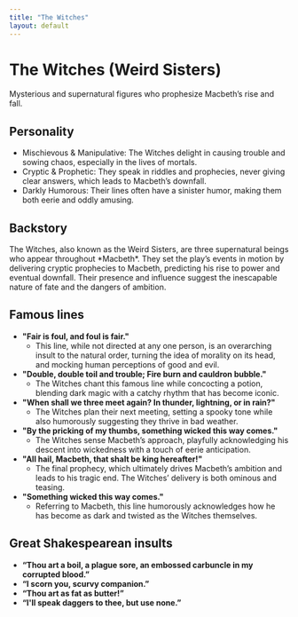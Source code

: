 ```yaml
---
title: "The Witches"
layout: default
---
```


<link rel="stylesheet" href="https://fonts.googleapis.com/css2?family=EB+Garamond&display=swap">
<link rel="stylesheet" href="styles.css">

# The Witches (Weird Sisters)  

Mysterious and supernatural figures who prophesize Macbeth’s rise and fall.

## Personality

* Mischievous & Manipulative: The Witches delight in causing trouble and sowing chaos, especially in the lives of mortals.  
* Cryptic & Prophetic: They speak in riddles and prophecies, never giving clear answers, which leads to Macbeth’s downfall.  
* Darkly Humorous: Their lines often have a sinister humor, making them both eerie and oddly amusing.

## Backstory

The Witches, also known as the Weird Sisters, are three supernatural beings who appear throughout \*Macbeth\*. They set the play’s events in motion by delivering cryptic prophecies to Macbeth, predicting his rise to power and eventual downfall. Their presence and influence suggest the inescapable nature of fate and the dangers of ambition.

## Famous lines

- **"Fair is foul, and foul is fair."**  
  * This line, while not directed at any one person, is an overarching insult to the natural order, turning the idea of morality on its head, and mocking human perceptions of good and evil.  
- **"Double, double toil and trouble; Fire burn and cauldron bubble."**  
  * The Witches chant this famous line while concocting a potion, blending dark magic with a catchy rhythm that has become iconic.  
- **"When shall we three meet again? In thunder, lightning, or in rain?"**  
  * The Witches plan their next meeting, setting a spooky tone while also humorously suggesting they thrive in bad weather.  
- **"By the pricking of my thumbs, something wicked this way comes."**  
  * The Witches sense Macbeth’s approach, playfully acknowledging his descent into wickedness with a touch of eerie anticipation.  
- **"All hail, Macbeth, that shalt be king hereafter\!"**  
  * The final prophecy, which ultimately drives Macbeth’s ambition and leads to his tragic end. The Witches’ delivery is both ominous and teasing.  
- **"Something wicked this way comes."**  
  * Referring to Macbeth, this line humorously acknowledges how he has become as dark and twisted as the Witches themselves.

## Great Shakespearean insults

* **“Thou art a boil, a plague sore, an embossed carbuncle in my corrupted blood.”**  
* **“I scorn you, scurvy companion.”**  
* **“Thou art as fat as butter\!”**  
* **“I'll speak daggers to thee, but use none.”**
